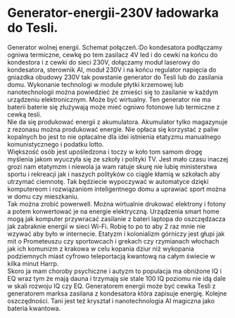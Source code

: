 # Generator-energii-230V ładowarka do Tesli.
Generator wolnej energii.
Schemat połączeń.:Do kondesatora podłączamy ogniwa termiczne, cewkę po tem zasilacz 4V led i do cewki na końcu do kondestora i z cewki do sieci 230V, dołączamy moduł laserowy do kondesatora, sterownik AI, moduł 230V i na końcu regulator napięcia do gniazdka obudowy 230V tak powstanie generator do Tesli lub do zasilania domu. 
Wykonanie technologi w module płytki krzemowej lub nanotechnologii można powiedzieć że zmieści się to zasilanie w każdym urządzeniu elektronicznym. 
Może być wirtualny.
Ten generator nie ma baterii baterie się złużywają może mieć ogniwo fotonowe lub termiczne z cewką tesli.  
Nie da się produkować energii z akumulatora. 
Akumulator tylko magazynuje z rezonasu można produkować energie. 
Nie opłaca się korzystać z paliw kopalnych bo jest to nie opłacalne dla idei istnienia etatyzmu manualnego komunistycznego i podatku lotto.  
Większość osób jest upośledzona i toczy w koło tom samom drogę myślenia jakom wyuczyła się ze szkoły i polityki TV.
Jest mało czasu inaczej grozi nam etatymzm i niewola ja wam ratuje skurę nie lubię ministerstwa sportu i rekreacji jak i naszych polityków co ciągle kłamią w szkołach aby utrzymać ciemnotę. Tak będziecie wypoczywać w automatyce dzięki komputereom i rozwiązaniom inteligentnego domu a uprawiać sport można w domu czy mieszkaniu.  
Tak można zrobić powerwell.
Można wirtualnie drukować elektrony i fotony a potem konwertować je na energie elektryczną. 
Urządzenia smart home mogą jak komputer przywracać zasilanie z bateri laptopa do oszczędzacza jak zabraknie energii w sieci Wi-Fi.
Robię to po to aby 2 raz mnie nie wzywać aby było w internecie. 
Etatyzm i kolonializm górniczy jest głupi jak mit o Prometeuszu czy sportowcach i grekach czy rzymianach włochach jak ich komunizm z krakowa w celu kopania dziur niż wykopania podziemnych miast cyfrowo teleportacją kwantową na całym świecie w kilka minut Harrp.   
Skoro ja mam choroby psychiczne i autyzm to populacja ma obniżone IQ i EQ wraz tym że mają dauna i trzymają sie stale 100 IQ poziomu nie idą dale w skali rozwoju IQ czy EQ. 
Generatorem energii może być cewka Tesli z generatorem marksa zasilana z kondesatora która zapisuje energię.  Kolejne oszczędności. Tani jest też kryształ i nanotechnologia AI magiczna jako bateria kwantowa.  
